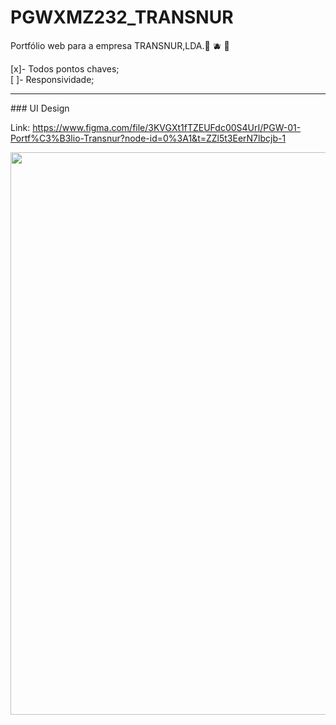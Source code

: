 # PGWXMZ232_TRANSNUR

Portfólio web para a empresa TRANSNUR,LDA.🚀 🫐 🚀


[x]- Todos pontos chaves;
<br/>
[ ]- Responsividade;

<hr/>
### UI Design

Link: https://www.figma.com/file/3KVGXt1fTZEUFdc00S4UrI/PGW-01-Portf%C3%B3lio-Transnur?node-id=0%3A1&t=ZZl5t3EerN7lbcjb-1

<p align="center" >
  <img width="900" src="https://i.imgur.com/kBfUoZH.png">
</p>